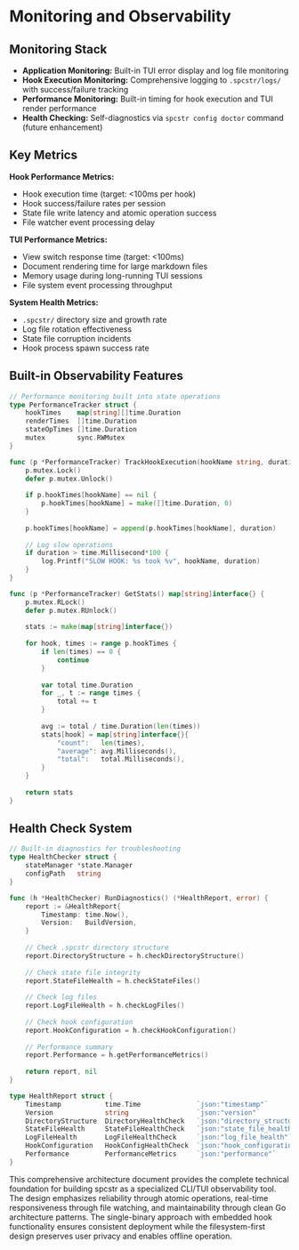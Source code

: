 # Monitoring and Observability

## Monitoring Stack

- **Application Monitoring:** Built-in TUI error display and log file monitoring
- **Hook Execution Monitoring:** Comprehensive logging to `.spcstr/logs/` with success/failure tracking
- **Performance Monitoring:** Built-in timing for hook execution and TUI render performance
- **Health Checking:** Self-diagnostics via `spcstr config doctor` command (future enhancement)

## Key Metrics

**Hook Performance Metrics:**
- Hook execution time (target: <100ms per hook)
- Hook success/failure rates per session
- State file write latency and atomic operation success
- File watcher event processing delay

**TUI Performance Metrics:**
- View switch response time (target: <100ms)
- Document rendering time for large markdown files
- Memory usage during long-running TUI sessions
- File system event processing throughput

**System Health Metrics:**
- `.spcstr/` directory size and growth rate
- Log file rotation effectiveness
- State file corruption incidents
- Hook process spawn success rate

## Built-in Observability Features

```go
// Performance monitoring built into state operations
type PerformanceTracker struct {
    hookTimes    map[string][]time.Duration
    renderTimes  []time.Duration
    stateOpTimes []time.Duration
    mutex        sync.RWMutex
}

func (p *PerformanceTracker) TrackHookExecution(hookName string, duration time.Duration) {
    p.mutex.Lock()
    defer p.mutex.Unlock()
    
    if p.hookTimes[hookName] == nil {
        p.hookTimes[hookName] = make([]time.Duration, 0)
    }
    
    p.hookTimes[hookName] = append(p.hookTimes[hookName], duration)
    
    // Log slow operations
    if duration > time.Millisecond*100 {
        log.Printf("SLOW HOOK: %s took %v", hookName, duration)
    }
}

func (p *PerformanceTracker) GetStats() map[string]interface{} {
    p.mutex.RLock()
    defer p.mutex.RUnlock()
    
    stats := make(map[string]interface{})
    
    for hook, times := range p.hookTimes {
        if len(times) == 0 {
            continue
        }
        
        var total time.Duration
        for _, t := range times {
            total += t
        }
        
        avg := total / time.Duration(len(times))
        stats[hook] = map[string]interface{}{
            "count":   len(times),
            "average": avg.Milliseconds(),
            "total":   total.Milliseconds(),
        }
    }
    
    return stats
}
```

## Health Check System

```go
// Built-in diagnostics for troubleshooting
type HealthChecker struct {
    stateManager *state.Manager
    configPath   string
}

func (h *HealthChecker) RunDiagnostics() (*HealthReport, error) {
    report := &HealthReport{
        Timestamp: time.Now(),
        Version:   BuildVersion,
    }
    
    // Check .spcstr directory structure
    report.DirectoryStructure = h.checkDirectoryStructure()
    
    // Check state file integrity
    report.StateFileHealth = h.checkStateFiles()
    
    // Check log files
    report.LogFileHealth = h.checkLogFiles()
    
    // Check hook configuration
    report.HookConfiguration = h.checkHookConfiguration()
    
    // Performance summary
    report.Performance = h.getPerformanceMetrics()
    
    return report, nil
}

type HealthReport struct {
    Timestamp           time.Time              `json:"timestamp"`
    Version             string                 `json:"version"`
    DirectoryStructure  DirectoryHealthCheck   `json:"directory_structure"`
    StateFileHealth     StateFileHealthCheck   `json:"state_file_health"`
    LogFileHealth       LogFileHealthCheck     `json:"log_file_health"`
    HookConfiguration   HookConfigHealthCheck  `json:"hook_configuration"`
    Performance         PerformanceMetrics     `json:"performance"`
}
```

This comprehensive architecture document provides the complete technical foundation for building spcstr as a specialized CLI/TUI observability tool. The design emphasizes reliability through atomic operations, real-time responsiveness through file watching, and maintainability through clean Go architecture patterns. The single-binary approach with embedded hook functionality ensures consistent deployment while the filesystem-first design preserves user privacy and enables offline operation.